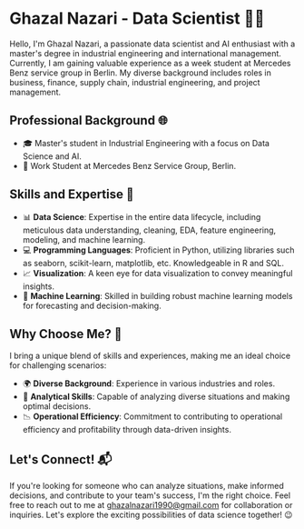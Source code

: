# Ghazal Nazari - Data Scientist 👩‍💻

Hello, I'm Ghazal Nazari, a passionate data scientist and AI enthusiast with a master's degree in industrial engineering and international management. Currently, I am gaining valuable experience as a week student at Mercedes Benz service group in Berlin. My diverse background includes roles in business, finance, supply chain, industrial engineering, and project management.

## Professional Background 🌐

- 🎓 Master's student in Industrial Engineering with a focus on Data Science and AI.
- 💼 Work Student at Mercedes Benz Service Group, Berlin.

## Skills and Expertise 🚀

- 📊 **Data Science**: Expertise in the entire data lifecycle, including meticulous data understanding, cleaning, EDA, feature engineering, modeling, and machine learning.
- 💻 **Programming Languages**: Proficient in Python, utilizing libraries such as seaborn, scikit-learn, matplotlib, etc. Knowledgeable in R and SQL.
- 📈 **Visualization**: A keen eye for data visualization to convey meaningful insights.
- 🤖 **Machine Learning**: Skilled in building robust machine learning models for forecasting and decision-making.

## Why Choose Me? 🤔

I bring a unique blend of skills and experiences, making me an ideal choice for challenging scenarios:

- 🌍 **Diverse Background**: Experience in various industries and roles.
- 🧠 **Analytical Skills**: Capable of analyzing diverse situations and making optimal decisions.
- 📉 **Operational Efficiency**: Commitment to contributing to operational efficiency and profitability through data-driven insights.

## Let's Connect! 📬

If you're looking for someone who can analyze situations, make informed decisions, and contribute to your team's success, I'm the right choice. Feel free to reach out to me at [ghazalnazari1990@gmail.com](mailto:ghazalnazari1990@gmail.com) for collaboration or inquiries. Let's explore the exciting possibilities of data science together! 😉
